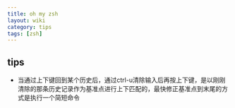 ```yaml
---
title: oh my zsh
layout: wiki
category: tips
tags: [zsh]
---
```


## tips

* 当通过上下键回到某个历史后，通过ctrl-u清除输入后再按上下键，是以刚刚清除的那条历史记录作为基准点进行上下匹配的，最快修正基准点到末尾的方式是执行一个简短命令
